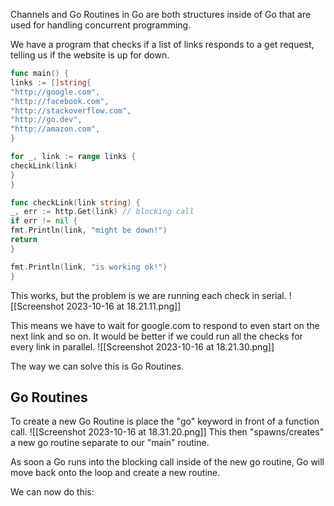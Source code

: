 Channels and Go Routines in Go are both structures inside of Go that are used for handling concurrent programming.

We have a program that checks if a list of links responds to a get request, telling us if the website is up for down.

```go
func main() {
links := []string{
"http://google.com",
"http://facebook.com",
"http://stackoverflow.com",
"http://go.dev",
"http://amazon.com",
} 

for _, link := range links {
checkLink(link)
}
}

func checkLink(link string) {
_, err := http.Get(link) // blocking call
if err != nil {
fmt.Println(link, "might be down!")
return
} 

fmt.Println(link, "is working ok!")
}
```

This works, but the problem is we are running each check in serial.
![[Screenshot 2023-10-16 at 18.21.11.png]]

This means we have to wait for google.com to respond to even start on the next link and so on. It would be better if we could run all the checks for every link in parallel.
![[Screenshot 2023-10-16 at 18.21.30.png]]

The way we can solve this is Go Routines.

## Go Routines
To create a new Go Routine is place the "go" keyword in front of a function call.
![[Screenshot 2023-10-16 at 18.31.20.png]]
This then "spawns/creates" a new go routine separate to our "main" routine.

As soon a Go runs into the blocking call inside of the new go routine, Go will move back onto the loop and create a new routine.

We can now do this:
```go

```